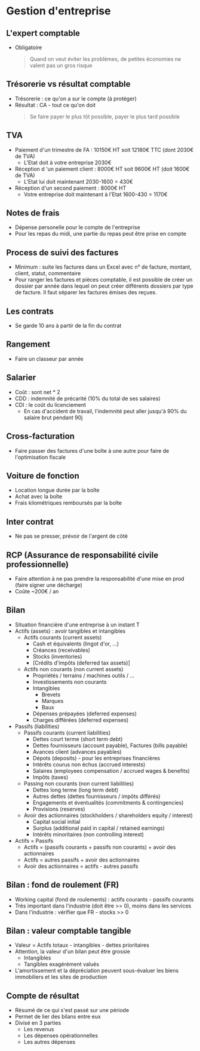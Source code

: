 # Gestion d'entreprise

## L'expert comptable
- Obligatoire
    > Quand on veut éviter les problèmes, de petites économies ne valent pas un gros risque

## Trésorerie vs résultat comptable
- Trésorerie : ce qu'on a sur le compte (à protéger)
- Résultat : CA - tout ce qu'on doit 
    > Se faire payer le plus tôt possible, payer le plus tard possible

## TVA
- Paiement d'un trimestre de FA : 10150€ HT soit 12180€ TTC (dont 2030€ de TVA)
    - L'Etat doit à votre entreprise 2030€
- Réception d 'un paiement client : 8000€ HT soit 9600€ HT (doit 1600€ de TVA)
    - L'Etat lui doit maintenant 2030-1600 = 430€
- Réception d'un second paiement : 8000€ HT
    - Votre entreprise doit maintenant à l'Etat 1600-430 = 1170€

## Notes de frais
- Dépense personelle pour le compte de l'entreprise
- Pour les repas du midi, une partie du repas peut être prise en compte

## Process de suivi des factures
- Minimum : suite les factures dans un Excel avec n° de facture, montant, client, statut, commentaire
- Pour ranger les factures et pièces comptable, il est possible de créer un dossier par année dans lequel on peut créer différents dossiers par type de facture. Il faut séparer les factures émises des reçues.

## Les contrats
- Se garde 10 ans à partir de la fin du contrat

## Rangement
- Faire un classeur par année

## Salarier
- Coût : sont net * 2
- CDD : indemnité de précarité (10% du total de ses salaires)
- CDI : le coût du licenciement
    - En cas d'accident de travail, l'indemnité peut aller jusqu'à 90% du salaire brut pendant 90j

## Cross-facturation
- Faire passer des factures d'une boîte à une autre pour faire de l'optimisation fiscale

## Voiture de fonction
- Location longue durée par la boîte
- Achat avec la boîte
- Frais kilométriques remboursés par la boîte

## Inter contrat
- Ne pas se presser, prévoir de l'argent de côté

## RCP (Assurance de responsabilité civile professionnelle)
- Faire attention à ne pas prendre la responsabilité d'une mise en prod (faire signer une décharge)
- Coûte ~200€ / an

## Bilan
- Situation financière d'une entreprise à un instant T
- Actifs (assets) : avoir tangibles et intangibles
    - Actifs courants (current assets)
        - Cash et équivalents (lingot d'or, ...)
        - Créances (receivables)
        - Stocks (inventories)
        - [Crédits d'impôts (deferred tax assets)]
    - Actifs non courants (non current assets)
        - Propriétés / terrains / machines outils / ...
        - Investissements non courants
        - Intangibles
            - Brevets
            - Marques
            - Baux
        - Dépenses prépayées (deferred expenses)
        - Charges différées (deferred expenses)
- Passifs (liabilities)
    - Passifs courants (current liabilities)
        - Dettes court terme (short term debt)
        - Dettes fournisseurs (account payable), Factures (bills payable)
        - Avances client (advances payables)
        - Dépots (deposits) - pour les entreprises financières
        - Intérêts courus non échus (accrued interests)
        - Salaires (employees compensation / accrued wages & benefits)
        - Impôts (taxes)
    - Passing non courants (non current liabilities)
        - Dettes long terme (long term debt)
        - Autres dettes (dettes fournisseurs / impôts différés)
        - Engagements et éventualités (commitments & contingencies)
        - Provisions (reserves)
    - Avoir des actionnaires (stockholders / shareholders equity / interest)
        - Capital social initial
        - Surplus (additional paid in capital / retained earnings)
        - Intérêts minoritaires (non controlling interest)
- Actifs = Passifs
    - Actifs = (passifs courants + passifs non courants) + avoir des actionnaires
    - Actifs = autres passifs + avoir des actionnaires
    - Avoir des actionnaires = actifs - autres passifs

## Bilan : fond de roulement (FR)
- Working capital (fond de roulements) : actifs courants - passifs courants
- Très important dans l'industrie (doit être >> 0), moins dans les services
- Dans l'industrie : vérifier que FR - stocks >> 0

## Bilan : valeur comptable tangible
- Valeur = Actifs totaux - intangibles - dettes prioritaires
- Attention, la valeur d'un bilan peut être grossie
    - Intangibles
    - Tangibles exagérément valués
- L'amortissement et la dépréciation peuvent sous-évaluer les biens immobiliers et les sites de production

## Compte de résultat
- Résumé de ce qui s'est passé sur une période
- Permet de lier des bilans entre eux
- Divisé en 3 parties
    - Les revenus
    - Les dépenses opérationnelles
    - Les autres dépenses